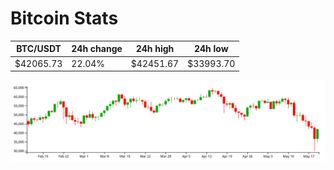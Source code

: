 # Bitcoin Stats

BTC/USDT|24h change|24h high|24h low|
|---|---|---|---|
|$42065.73|22.04%|$42451.67|$33993.70|

<img src="./chart.svg">
